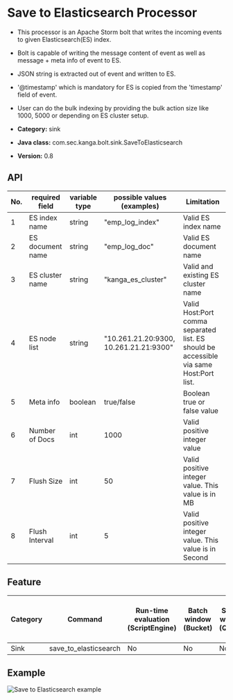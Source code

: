 Save to Elasticsearch Processor
================================

* This processor is an Apache Storm bolt that writes the  incoming events to given Elasticsearch(ES) index.
* Bolt is capable of writing the message content of event as well as message + meta info of event to ES.
* JSON string is extracted out of event and written to ES.
* '@timestamp' which is mandatory for ES is copied from the 'timestamp' field of event.
* User can do the bulk indexing by providing the bulk action size like 1000, 5000 or depending on ES cluster setup.

* __Category:__ sink
* __Java class:__ com.sec.kanga.bolt.sink.SaveToElasticsearch
* __Version:__ 0.8

## API

|No.|required field  |variable type|possible values (examples)            |Limitation                                                                            |
|---|----------------|-------------|--------------------------------------|--------------------------------------------------------------------------------------|
|1  |ES index name   |string       |"emp_log_index"                       |Valid ES index name                                                                   |
|2  |ES document name|string       |"emp_log_doc"                         |Valid ES document name                                                                |
|3  |ES cluster name |string       |"kanga_es_cluster"                    |Valid and existing ES cluster name                                                    |
|4  |ES node list    |string       |"10.261.21.20:9300, 10.261.21.21:9300"|Valid Host:Port comma separated list. ES should be accessible via same Host:Port list.|
|5  |Meta info       |boolean      |true/false                            |Boolean true or false value                                                           |
|6  |Number of Docs  |int          |1000                                  |Valid positive integer value                                                          |
|7  |Flush Size      |int          |50                                    |Valid positive integer value. This value is in MB                                     |
|8  |Flush Interval  |int          |5                                     |Valid positive integer value. This value is in Second                                 |

## Feature

|Category|Command              |Run-time evaluation (ScriptEngine)|Batch window (Bucket)|Sliding window (Queue)|Access previous values through expression|Group by|Crontab expression|Input event type|Output event type|
|--------|---------------------|----------------------------------|---------------------|----------------------|-----------------------------------------|--------|------------------|----------------|-----------------|
|Sink    |save_to_elasticsearch|No                                |No                   |No                    |No                                       |No      |No                |Data/Collection |None             |

## Example

![Save to Elasticsearch example][savetoelasticsearch_example]

[savetoelasticsearch_example]: images/sink_savetoelasticsearch_example.png